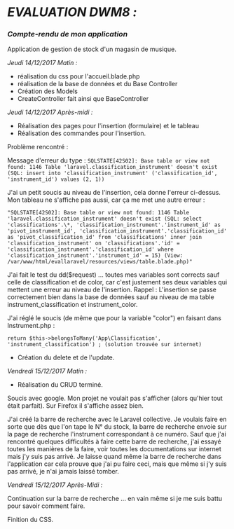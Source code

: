 _<h1>EVALUATION DWM8 :</h1>_

*<h3>Compte-rendu de mon application</h3>*

Application de gestion de stock d'un magasin de musique.

_Jeudi 14/12/2017 Matin :_

- réalisation du css pour l'accueil.blade.php
- réalisation de la base de données et du Base Controller
- Création des Models
- CreateController fait ainsi que BaseController

_Jeudi 14/12/2017  Après-midi :_

- Réalisation des pages pour l'insertion (formulaire) et le tableau
- Réalisation des commandes pour l'insertion.

Problème rencontré :

Message d'erreur du type :
`SQLSTATE[42S02]: Base table or view not found: 1146 Table 'laravel.classification_instrument' doesn't exist (SQL: insert into 'classification_instrument' ('classification_id', 'instrument_id') values (2, 1))`

J'ai un petit soucis au niveau de l'insertion, cela donne l'erreur ci-dessus.
Mon tableau ne s'affiche pas aussi, car ça me met une autre erreur :

`"SQLSTATE[42S02]: Base table or view not found: 1146 Table 'laravel.classification_instrument' doesn't exist (SQL: select 'classifications'.\*, 'classification_instrument'.'instrument_id' as 'pivot_instrument_id', 'classification_instrument'.'classification_id' as 'pivot_classification_id' from 'classifications' inner join 'classification_instrument' on 'classifications'.'id' = 'classification_instrument'.'classification_id' where 'classification_instrument'.'instrument_id' = 15) (View: /var/www/html/evallaravel/resources/views/table.blade.php)"`

J'ai fait le test du dd($request) ... toutes mes variables sont corrects sauf celle de classification et de color, car c'est justement ses deux variables qui mettent une erreur au niveau de l'insertion.
Rappel : L'insertion se passe correctement bien dans la base de données sauf au niveau de ma table instrument_classification et instrument_color.

J'ai réglé le soucis (de même que pour la variable "color") en faisant dans Instrument.php :

`return $this->belongsToMany('App\Classification', 'instrument_classification') ; (solution trouvée sur internet)`


- Création du delete et de l'update.



_Vendredi 15/12/2017 Matin :_

- Réalisation du CRUD terminé.

Soucis avec google. Mon projet ne voulait pas s'afficher (alors qu'hier tout était parfait). Sur Firefox il s'affiche assez bien.

J'ai créé la barre de recherche avec le Laravel collective. Je voulais faire en sorte que dès que l'on tape le N° du stock, la barre de recherche envoie sur la page de recherche l'instrument correspondant à ce numéro. Sauf que j'ai rencontré quelques difficultés à faire cette barre de recherche, j'ai essayé toutes les manières de la faire, voir toutes les documentations sur internet mais j'y suis pas arrivé. Je laisse quand même la barre de recherche dans l'application car cela prouve que j'ai pu faire ceci, mais que même si j'y suis pas arrivé, je n'ai jamais laissé tomber.


_Vendredi 15/12/2017 Après-Midi :_

Continuation sur la barre de recherche ... en vain même si je me suis battu pour savoir comment faire.

Finition du CSS.
